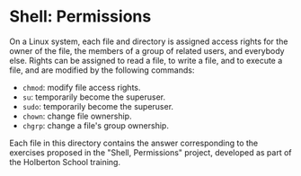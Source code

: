 # Shell: Permissions

On a Linux system, each file and directory is assigned access rights for the owner of the file, the members of a group of related users, and everybody else. Rights can be assigned to read a file, to write a file, and to execute a file, and are modified by the following commands:

- `chmod`: modify file access rights.
- `su`: temporarily become the superuser.
- `sudo`: temporarily become the superuser.
- `chown`: change file ownership.
- `chgrp`: change a file's group ownership.

Each file in this directory contains the answer corresponding to the exercises proposed in the "Shell, Permissions" project, developed as part of the Holberton School training.
